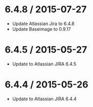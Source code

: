 
6.4.8 / 2015-07-27
==================

  * Update Atlassian Jira to 6.4.8
  * Update Baseimage to 0.9.17

6.4.5 / 2015-05-27
==================

  * Update to Atlassian JIRA 6.4.5

6.4.4 / 2015-05-26
==================

  * Update to Atlassian JIRA 6.4.4
